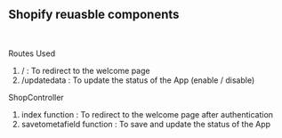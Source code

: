 ## Shopify reuasble components

<br>

<p align="left">Routes Used</p>

1. / : To redirect to the welcome page
2. /updatedata : To update the status of the App (enable / disable)

<p align="left">ShopController</p>

1. index function : To redirect to the welcome page after authentication
2. savetometafield function : To save and update the status of the App
